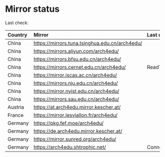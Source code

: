 <script src="./time.js"></script>
# Mirror status
Last check: <script type="text/javascript">localize(1752013528.1528711);</script>

|Country|Mirror|Last update|
|:------|:-----|:----------|
|China|https://mirrors.tuna.tsinghua.edu.cn/arch4edu/|<script type="text/javascript">localize(1752000532);</script>|
|China|https://mirrors.aliyun.com/arch4edu/|<script type="text/javascript">localize(1751957409);</script>|
|China|https://mirrors.bfsu.edu.cn/arch4edu/|<script type="text/javascript">localize(1751957409);</script>|
|China|https://mirrors.cernet.edu.cn/arch4edu/|ReadTimeout|
|China|https://mirror.iscas.ac.cn/arch4edu/|<script type="text/javascript">localize(1751957409);</script>|
|China|https://mirrors.nju.edu.cn/arch4edu/|<script type="text/javascript">localize(1751871003);</script>|
|China|https://mirror.nyist.edu.cn/arch4edu/|<script type="text/javascript">localize(1751957409);</script>|
|China|https://mirrors.sau.edu.cn/arch4edu/|<script type="text/javascript">localize(1752000532);</script>|
|Austria|https://at.arch4edu.mirror.kescher.at/|<script type="text/javascript">localize(1751957409);</script>|
|France|https://mirror.lesviallon.fr/arch4edu/|<script type="text/javascript">localize(1751957409);</script>|
|Germany|https://pkg.fef.moe/arch4edu/|<script type="text/javascript">localize(1751957409);</script>|
|Germany|https://de.arch4edu.mirror.kescher.at/|<script type="text/javascript">localize(1751957409);</script>|
|Germany|https://mirror.sunred.org/arch4edu/|<script type="text/javascript">localize(1751957409);</script>|
|Germany|https://arch4edu.shtrophic.net/|ConnectionError|

<script src="./tablefilter/tablefilter.js"></script>
<script src="./table.js"></script>